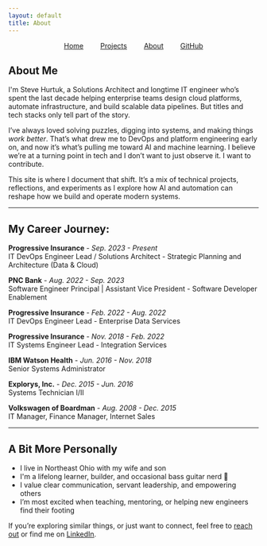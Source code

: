 ```yaml
---
layout: default
title: About
---
```


<nav style="text-align:center; margin: 1em 0;">
  <a href="/" style="margin: 0 15px;">Home</a>
  <a href="/projects.html" style="margin: 0 15px;">Projects</a>
  <a href="/about.html" style="margin: 0 15px;">About</a>
  <a href="https://github.com/shurtech" style="margin: 0 15px;" target="_blank">GitHub</a>
</nav>

## About Me

I'm Steve Hurtuk, a Solutions Architect and longtime IT engineer who’s spent the last decade helping enterprise teams design cloud platforms, automate infrastructure, and build scalable data pipelines. But titles and tech stacks only tell part of the story.

I’ve always loved solving puzzles, digging into systems, and making things *work better*. That’s what drew me to DevOps and platform engineering early on, and now it’s what’s pulling me toward AI and machine learning. I believe we’re at a turning point in tech and I don’t want to just observe it. I want to contribute.

This site is where I document that shift. It’s a mix of technical projects, reflections, and experiments as I explore how AI and automation can reshape how we build and operate modern systems.

---

## My Career Journey:

**Progressive Insurance** - *Sep. 2023 - Present*   
IT DevOps Engineer Lead / Solutions Architect - Strategic Planning and Architecture (Data & Cloud)

**PNC Bank** - *Aug. 2022 - Sep. 2023*   
Software Engineer Principal | Assistant Vice President - Software Developer Enablement

**Progressive Insurance** - *Feb. 2022 - Aug. 2022*   
IT DevOps Engineer Lead - Enterprise Data Services

**Progressive Insurance** - *Nov. 2018 - Feb. 2022*   
IT Systems Engineer Lead - Integration Services

**IBM Watson Health** - *Jun. 2016 - Nov. 2018*   
Senior Systems Administrator 

**Explorys, Inc.** - *Dec. 2015 - Jun. 2016*   
Systems Technician I/II 

 **Volkswagen of Boardman** - *Aug. 2008 - Dec. 2015*  
IT Manager, Finance Manager, Internet Sales

---

## A Bit More Personally

- I live in Northeast Ohio with my wife and son
- I'm a lifelong learner, builder, and occasional bass guitar nerd 🎸
- I value clear communication, servant leadership, and empowering others
- I’m most excited when teaching, mentoring, or helping new engineers find their footing

If you’re exploring similar things, or just want to connect, feel free to [reach out](mailto:shurtuk@gmail.com) or find me on [LinkedIn](https://www.linkedin.com/in/stephenhurtuk/).